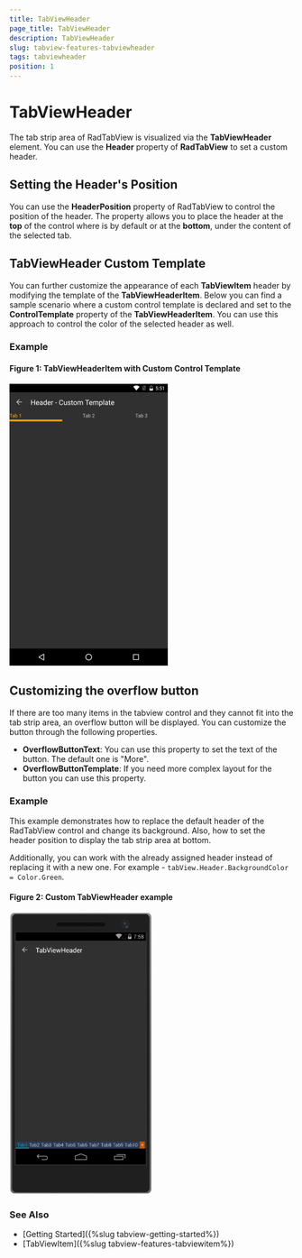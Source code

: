 ```yaml
---
title: TabViewHeader
page_title: TabViewHeader
description: TabViewHeader
slug: tabview-features-tabviewheader
tags: tabviewheader
position: 1
---
```


# TabViewHeader

The tab strip area of RadTabView is visualized via the **TabViewHeader** element. You can use the **Header** property of **RadTabView** to set a custom header.

## Setting the Header's Position

You can use the **HeaderPosition** property of RadTabView to control the position of the header. The property allows you to place the header at the **top** of the control where is by default or at the **bottom**, under the content of the selected tab.

<snippet id='tabview-features-header-position'/>

## TabViewHeader Custom Template

You can further customize the appearance of each **TabViewItem** header by modifying the template of the **TabViewHeaderItem**. Below you can find a sample scenario where a custom control template is declared and set to the **ControlTemplate** property of the **TabViewHeaderItem**. You can use this approach to control the color of the selected header as well.

### Example 
<snippet id='tabview-features-tabviewheader-custom-template-xaml'/>

#### **Figure 1: TabViewHeaderItem with Custom Control Template**
![TabViewHeaderItem Template](../images/tabviewheaderitem-custom-template.png)

## Customizing the overflow button

If there are too many items in the tabview control and they cannot fit into the tab strip area, an overflow button will be displayed. You can customize the button through the following properties.

- **OverflowButtonText**: You can use this property to set the text of the button. The default one is "More".
- **OverflowButtonTemplate**: If you need more complex layout for the button you can use this property.

### Example

This example demonstrates how to replace the default header of the RadTabView control and change its background. Also, how to set the header position to display the tab strip area at bottom.

<snippet id='tabview-features-tabviewitem-xaml'/>
<snippet id='tabview-features-tabviewitem-csharp'/>

Additionally, you can work with the already assigned header instead of replacing it with a new one. For example - `tabView.Header.BackgroundColor = Color.Green`. 

#### __Figure 2: Custom TabViewHeader example__  
![Custom TabViewHeader](../images/tabview-features-tabviewheader-0.png)


### See Also

- [Getting Started]({%slug tabview-getting-started%})
- [TabViewItem]({%slug tabview-features-tabviewitem%})
